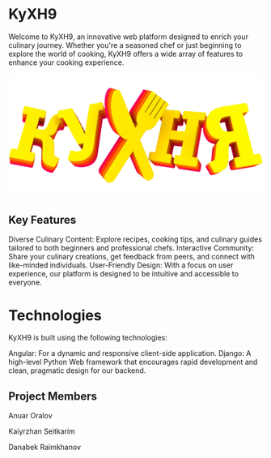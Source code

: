 # KyXH9
Welcome to KyXH9, an innovative web platform designed to enrich your culinary journey. Whether you're a seasoned chef or just beginning to explore the world of cooking, KyXH9 offers a wide array of features to enhance your cooking experience.

![Image](./assets/kyxh9.png)
## Key Features 
Diverse Culinary Content: Explore recipes, cooking tips, and culinary guides tailored to both beginners and professional chefs.
Interactive Community: Share your culinary creations, get feedback from peers, and connect with like-minded individuals.
User-Friendly Design: With a focus on user experience, our platform is designed to be intuitive and accessible to everyone.
# Technologies 
KyXH9 is built using the following technologies: 

Angular: For a dynamic and responsive client-side application.
Django: A high-level Python Web framework that encourages rapid development and clean, pragmatic design for our backend.

## Project Members
Anuar Oralov 

Kaiyrzhan Seitkarim

Danabek Raimkhanov
